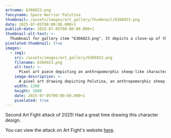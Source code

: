 ```yaml
---
artname: 6366023.png
fancyname: Space Warrior Palutina
thumbnail: /assets/images/art_gallery/thumbnail/6366023.png
date: 2025-07-05T00:00:00.000+1
publish-date: 2025-07-05T00:00:00.000+1
thumbnail-alt-text: >-
  Thumbnail for gallery item "6366023.png". It depicts a close-up of the anthropomorphic pine tree Yona.
pixelated-thumbnail: true
images:
  - img1:
    src: /assets/images/art_gallery/6366023.png
    filename: 6366023.png
    alt-text: >-
      Pixel art piece depicting an anthropomorphic sheep-like character.
    image-description: >-
      A pixel art drawing depicting Palutina, an anthropomorphic sheep-like character. She has dark grey skin and yellowish off-white wool on her thighs, chest, and forearms. She is wearing a black bodysuit with blue accents and grey trims on the legs. She has grey and black armour on her calves and forearms, is wearing grey metallic headgear with grey and black ears and a blue visor attached. She has three eyes with the third being on her forehead, and her eyes take the appearance of white stars with no discernible pupils. She is smiling and the inside of her mouth is white. Her left knee is raised, and in her left hand she is holding a futuristic blade weapon with a dark grey staff and a translucent blue blade.
    width: 1200
    height: 1600
    date: 2025-07-05T00:00:00.000+1
    pixelated: true
---
```

<p>
	Second Art Fight attack of 2025! Had a great time drawing this character design.
</p>
<p>
	You can view the attack on Art Fight's website <a href="https://artfight.net/attack/9872009.space-warrior-palutina" target="_blank">here</a>.
</p>
